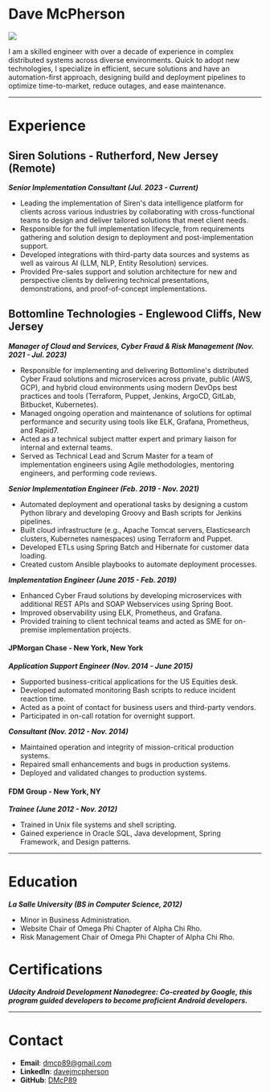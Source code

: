 # Dave McPherson
<div class="profile-container">
<img src="https://avatars.githubusercontent.com/u/4146149?v=4" class="profile-image" style="display: flex;"/>
<p>
I am a skilled engineer with over a decade of experience in complex distributed systems across diverse environments. Quick to adopt new technologies, I specialize in efficient, secure solutions and have an automation-first approach, designing build and deployment pipelines to optimize time-to-market, reduce outages, and ease maintenance.
</p>
</div>

---
# Experience
## Siren Solutions - Rutherford, New Jersey (Remote)
***Senior Implementation Consultant (Jul. 2023 - Current)***
- Leading the implementation of Siren's data intelligence platform for clients across various industries by collaborating with cross-functional teams to design and deliver tailored solutions that meet client needs.
- Responsible for the full implementation lifecycle, from requirements gathering and solution design to deployment and post-implementation support.
- Developed integrations with third-party data sources and systems as well as vairous AI (LLM, NLP, Entity Resolution) services.
- Provided Pre-sales support and solution architecture for new and perspective clients by delivering technical presentations, demonstrations, and proof-of-concept implementations.


## Bottomline Technologies - Englewood Cliffs, New Jersey

***Manager of Cloud and Services, Cyber Fraud & Risk Management (Nov. 2021 - Jul. 2023)***
- Responsible for implementing and delivering Bottomline's distributed Cyber Fraud solutions and microservices across private, public (AWS, GCP), and hybrid cloud environments using modern DevOps best practices and tools (Terraform, Puppet, Jenkins, ArgoCD, GitLab, Bitbucket, Kubernetes).
- Managed ongoing operation and maintenance of solutions for optimal performance and security using tools like ELK, Grafana, Prometheus, and Rapid7.
- Acted as a technical subject matter expert and primary liaison for internal and external teams.
- Served as Technical Lead and Scrum Master for a team of implementation engineers using Agile methodologies, mentoring engineers, and performing code reviews.

***Senior Implementation Engineer (Feb. 2019 - Nov. 2021)***
- Automated deployment and operational tasks by designing a custom Python library and developing Groovy and Bash scripts for Jenkins pipelines.
- Built cloud infrastructure (e.g., Apache Tomcat servers, Elasticsearch clusters, Kubernetes namespaces) using Terraform and Puppet.
- Developed ETLs using Spring Batch and Hibernate for customer data loading.
- Created custom Ansible playbooks to automate deployment processes.

***Implementation Engineer (June 2015 - Feb. 2019)***
- Enhanced Cyber Fraud solutions by developing microservices with additional REST APIs and SOAP Webservices using Spring Boot.
- Improved observability using ELK, Prometheus, and Grafana.
- Provided training to client technical teams and acted as SME for on-premise implementation projects.


#### JPMorgan Chase - New York, New York

***Application Support Engineer (Nov. 2014 - June 2015)***
- Supported business-critical applications for the US Equities desk.
- Developed automated monitoring Bash scripts to reduce incident reaction time.
- Acted as a point of contact for business users and third-party vendors.
- Participated in on-call rotation for overnight support.

***Consultant (Nov. 2012 - Nov. 2014)***
- Maintained operation and integrity of mission-critical production systems.
- Repaired small enhancements and bugs in production systems.
- Deployed and validated changes to production systems.


#### FDM Group - New York, NY

***Trainee (June 2012 - Nov. 2012)***
- Trained in Unix file systems and shell scripting.
- Gained experience in Oracle SQL, Java development, Spring Framework, and Design patterns.

---
# Education
***La Salle University (BS in Computer Science, 2012)***
  - Minor in Business Administration.
  - Website Chair of Omega Phi Chapter of Alpha Chi Rho.
  - Risk Management Chair of Omega Phi Chapter of Alpha Chi Rho.

# Certifications
***Udacity Android Development Nanodegree: Co-created by Google, this program guided developers to become proficient Android developers.***


---

# Contact
- **Email**: dmcp89@gmail.com
- **LinkedIn**: [davejmcpherson](https://linkedin.com/in/davejmcpherson)
- **GitHub**: [DMcP89](https://github.com/DMcP89)
